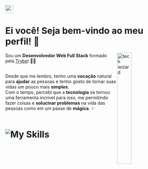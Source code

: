 <a target="_blank" href='https://www.linkedin.com/in/fabio-penna-dev/' ><img src='https://img.shields.io/badge/LinkedIn-0077B5?style=for-the-badge&logo=linkedin&logoColor=white' alt='my  linkedin' height='25'/></a>

# Ei você! Seja bem-vindo ao meu perfil! 👋

<img align="right" width="30%" title="tech wizard" src="https://github.com/ffmpenna/ffmpenna/assets/106782125/992c9e4e-67c5-4893-8e2e-f1bde1a24675" />

Sou um **Desenvolvedor Web Full Stack** formado pela <a href='https://www.linkedin.com/school/betrybe/?originalSubdomain=br'>Trybe</a>! 👨‍💻<br><br>

Desde que me lembro, tenho uma **vocação** natural para **ajudar** as pessoas e tenho gosto de tornar suas vidas um pouco mais **simples**.<br>
Com o tempo, percebi que a **tecnologia** se tornou uma ferramenta incrível para isso, me permitindo fazer coisas e **solucinar problemas** na vida das pessoas como em um passe de **mágica**. ✨
<br><br>

# ![My Skills](https://skillicons.dev/icons?i=ts,css,react,docker,sequelize,mongodb,nodejs,jest,bootstrap,py,mysql)

